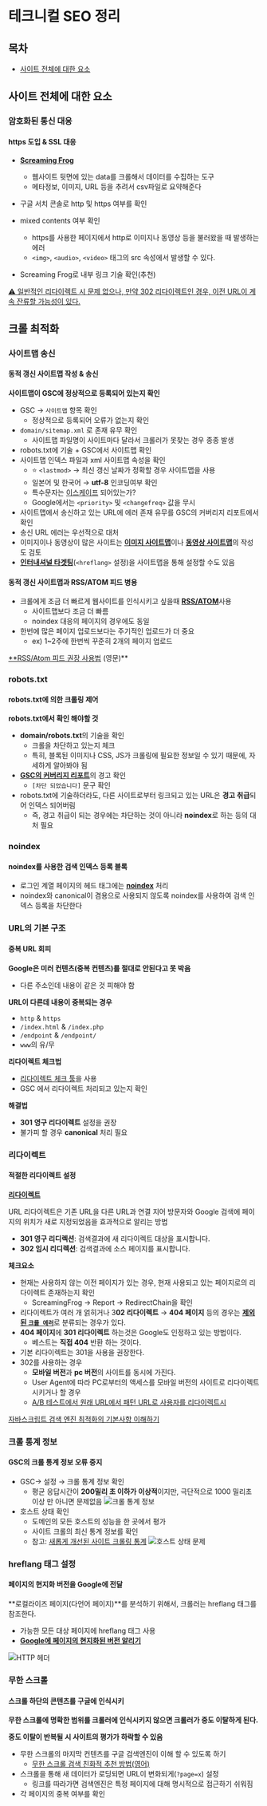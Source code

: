 # 테크니컬 SEO 정리

## 목차

- [사이트 전체에 대한 요소](#사이트-전체에-대한-요소)

## 사이트 전체에 대한 요소

### 암호화된 통신 대응

#### https 도입 & SSL 대응

- [**Screaming Frog**](https://www.screamingfrog.co.uk/seo-spider/)

  - 웹사이트 뒷면에 있는 data를 크롤해서 데이터를 수집하는 도구
  - 메타정보, 이미지, URL 등을 추려서 csv파일로 요약해준다

- 구글 서치 콘솔로 http 및 https 여부를 확인
- mixed contents 여부 확인
  - https를 사용한 페이지에서 http로 이미지나 동영상 등을 불러왔을 때 발생하는 에러
  - `<img>`, `<audio>`, `<video>` 태그의 src 속성에서 발생할 수 있다.
- Screaming Frog로 내부 링크 기술 확인(추천)

[⚠️ 일반적인 리다이렉트 시 문제 없으나, 만약 302 리다이렉트인 경우, 이전 URL이 계속 잔류할 가능성이 있다.](https://www.notion.so/dd723aba5f9d44b295248c81d7770fe5?pvs=21)

## 크롤 최적화

### 사이트맵 송신

#### 동적 갱신 사이트맵 작성 & 송신

**사이트맵이 GSC에 정상적으로 등록되어 있는지 확인**

- GSC → `사이트맵` 항목 확인
  - 정상적으로 등록되어 오류가 없는지 확인
- `domain/sitemap.xml` 로 존재 유무 확인
  - 사이트맵 파일명이 사이트마다 달라서 크롤러가 못찾는 경우 종종 발생
- robots.txt에 기술 + GSC에서 사이트맵 확인
- 사이트맵 인덱스 파일과 xml 사이트맵 속성을 확인
  - ⭐ `<lastmod>` → 최신 갱신 날짜가 정확할 경우 사이트맵을 사용
  - 일본어 및 한국어 → **utf-8** 인코딩여부 확인
  - 특수문자는 [이스케이프](https://www.sitemaps.org/protocol.html#escaping) 되어있는가?
  - Google에서는 `<priority>` 및 `<changefreq>` 값을 무시
- 사이트맵에서 송신하고 있는 URL에 에러 존재 유무를 GSC의 커버리지 리포트에서 확인
- 송신 URL 에러는 우선적으로 대처
- 이미지이나 동영상이 많은 사이트는 [**이미지 사이트맵**](https://developers.google.com/search/docs/crawling-indexing/sitemaps/image-sitemaps?hl=ko)이나 [**동영상 사이트맵**](https://developers.google.com/search/docs/crawling-indexing/sitemaps/video-sitemaps?hl=ko)의 작성도 검토
- [**인터내셔널 타겟팅**](https://developers.google.com/search/docs/specialty/international/localized-versions?hl=ko)(`<hreflang>` 설정)을 사이트맵을 통해 설정할 수도 있음

#### 동적 갱신 사이트맵과 RSS/ATOM 피드 병용

- 크롤에게 조금 더 빠르게 웹사이트를 인식시키고 싶을때 [**RSS/ATOM**](https://developers.google.com/search/docs/crawling-indexing/sitemaps/build-sitemap?hl=ko#rss)사용
  - 사이트맵보다 조금 더 빠름
  - noindex 대응의 페이지의 경우에도 동일
- 한번에 많은 페이지 업로드보다는 주기적인 업로드가 더 중요
  - ex) 1~2주에 한번씩 꾸준히 2개의 페이지 업로드

[\*\*RSS/Atom 피드 권장 사용법](https://developers.google.com/search/blog/2014/10/best-practices-for-xml-sitemaps-rssatom) (영문)\*\*

### robots.txt

#### robots.txt에 의한 크롤링 제어

**robots.txt에서 확인 해야할 것**

- **domain/robots.txt**의 기술을 확인
  - 크롤을 차단하고 있는지 체크
  - 특히, 블록된 이미지나 CSS, JS가 크롤링에 필요한 정보일 수 있기 때문에, 자세하게 알아봐야 됨
- [**GSC의 커버리지 리포트**](https://support.google.com/webmasters/answer/7440203?hl=ko)의 경고 확인
  - `[차단 되었습니다]` 문구 확인
- robots.txt에 기술하더라도, 다른 사이트로부터 링크되고 있는 URL은 **경고 취급**되어 인덱스 되어버림
  - 즉, 경고 취급이 되는 경우에는 차단하는 것이 아니라 **noindex**로 하는 등의 대처 필요

### noindex

#### noindex를 사용한 검색 인덱스 등록 블록

- 로그인 계열 페이지의 헤드 태그에는 [**noindex**](https://developers.google.com/search/docs/crawling-indexing/block-indexing?hl=ko) 처리
- noindex와 canonical이 겸용으로 사용되지 않도록 noindex를 사용하여 검색 인덱스 등록을 차단한다

### URL의 기본 구조

#### 중복 URL 회피

**Google은 미러 컨텐츠(중복 컨텐츠)를 절대로 안된다고 못 박음**

- 다른 주소인데 내용이 같은 것 피해야 함

**URL이 다른데 내용이 중복되는 경우**

- `http` & `https`
- `/index.html` & `/index.php`
- `/endpoint` & `/endpoint/`
- `www`의 유/무

**리다이렉트 체크법**

- [리다이렉트 체크 툴](https://chromewebstore.google.com/detail/redirect-path/aomidfkchockcldhbkggjokdkkebmdll)을 사용
- GSC 에서 리다이렉트 처리되고 있는지 확인

**해결법**

- **301 영구 리다이렉트** 설정을 권장
- 불가피 할 경우 **canonical** 처리 필요

### 리다이렉트

#### 적절한 리다이렉트 설정

**[리다이렉트](https://developers.google.com/search/docs/crawling-indexing/301-redirects?hl=ko)**

URL 리다이렉트은 기존 URL을 다른 URL과 연결 지어 방문자와 Google 검색에 페이지의 위치가 새로 지정되었음을 효과적으로 알리는 방법

- **301 영구 리디렉션**: 검색결과에 새 리다이렉트 대상을 표시합니다.
- **302 임시 리디렉션**: 검색결과에 소스 페이지를 표시합니다.

**체크요소**

- 현재는 사용하지 않는 이전 페이지가 있는 경우, 현재 사용되고 있는 페이지로의 리다이렉트 존재하는지 확인
  - ScreamingFrog → Report → RedirectChain을 확인
- 리다이렉트가 여러 개 얽히거나 3**02 리다이렉트** → **404 페이지** 등의 경우는 [**제외된 `크롤 에러`**](https://support.google.com/webmasters/thread/171872848/%EC%83%89%EC%9D%B8-%EC%83%9D%EC%84%B1-%EB%B2%94%EC%9C%84-%ED%8E%98%EC%9D%B4%EC%A7%80%EC%97%90%EC%84%9C-%EC%98%A4%EB%A5%98-%EB%B0%8F-%EC%A0%9C%EC%99%B8%EB%90%A8-%ED%98%84%EC%83%81-%EB%B0%9C%EC%83%9D-%EC%9D%B4%EC%9C%A0-%EC%82%AC%EC%9D%B4%ED%8A%B8%EB%A7%B5-%EC%9D%B8%EC%8B%9D-%EC%98%A4%EB%A5%98?hl=ko)로 분류되는 경우가 있다.
- **404 페이지**에 **301 리다이렉트** 하는것은 Google도 인정하고 있는 방법이다.
  - 베스트는 **직접 404** 반환 하는 것이다.
- 기본 리다이렉트는 301을 사용을 권장한다.
- 302를 사용하는 경우
  - **모바일 버전**과 **pc 버전**의 사이트를 동시에 가진다.
  - User Agent에 따라 PC로부터의 액세스를 모바일 버전의 사이트로 리다이렉트 시키거나 할 경우
  - [A/B 테스트에서 원래 URL에서 패턴 URL로 사용자를 리다이렉트시](https://developers.google.com/search/docs/crawling-indexing/website-testing?hl=ko&visit_id=638473727792042228-417664854&rd=1)

[자바스크립트 검색 엔진 최적화의 기본사항 이해하기](https://developers.google.com/search/docs/crawling-indexing/javascript/javascript-seo-basics?visit_id=638437403321478396-2503779199&rd=1&hl=ko)

### 크롤 통계 정보

#### GSC의 크롤 통계 정보 오류 중지

- GSC→ 설정 → 크롤 통계 정보 확인
  - 평균 응답시간이 **200밀리 초 이하가 이상적**이지만, 극단적으로 1000 밀리초 이상 만 아니면 문제없음
    ![크롤 통계 정보](./image/크롤%20통계%20정보.png)
- 호스트 상태 확인
  - 도메인의 모든 호스트의 성능을 한 곳에서 평가
  - 사이트 크롤의 최신 통계 정보를 확인
  - 참고: [새롭게 개선된 사이트 크롤링 통계](https://developers.google.com/search/blog/2020/11/search-console-crawl-stats-report?hl=ko)
    ![호스트 상태 문제](./image/호스트%20상태%20문제.png)

### hreflang 태그 설정

#### 페이지의 현지화 버전을 Google에 전달

**로컬라이즈 페이지(다언어 페이지)**를 분석하기 위해서, 크롤러는 hreflang 태그를 참조한다.

- 가능한 모든 대상 페이지에 hreflang 태그 사용
- [**Google에 페이지의 현지화된 버전 알리기**](https://developers.google.com/search/docs/specialty/international/localized-versions?hl=ko)

![HTTP 헤더](./image/HTTP%20헤더.png)

### 무한 스크롤

#### 스크롤 하단의 콘텐츠를 구글에 인식시키

**무한 스크롤에 명확한 범위를 크롤러에 인식시키지 않으면 크롤러가 중도 이탈하게 된다.**

**중도 이탈이 반복될 시 사이트의 평가가 하락할 수 있음**

- 무한 스크롤의 마지막 컨텐츠를 구글 검색엔진이 이해 할 수 있도록 하기
  - [무한 스크롤 검색 친화적 추천 방법(영어)](https://developers.google.com/search/blog/2014/02/infinite-scroll-search-friendly)
- 스크롤을 통해 새 데이터가 로딩되면 URL이 변화되게(`?page=x`) 설정
  - 링크를 따라가면 검색엔진은 특정 페이지에 대해 명시적으로 접근하기 쉬워짐
- 각 페이지의 중복 여부를 확인

